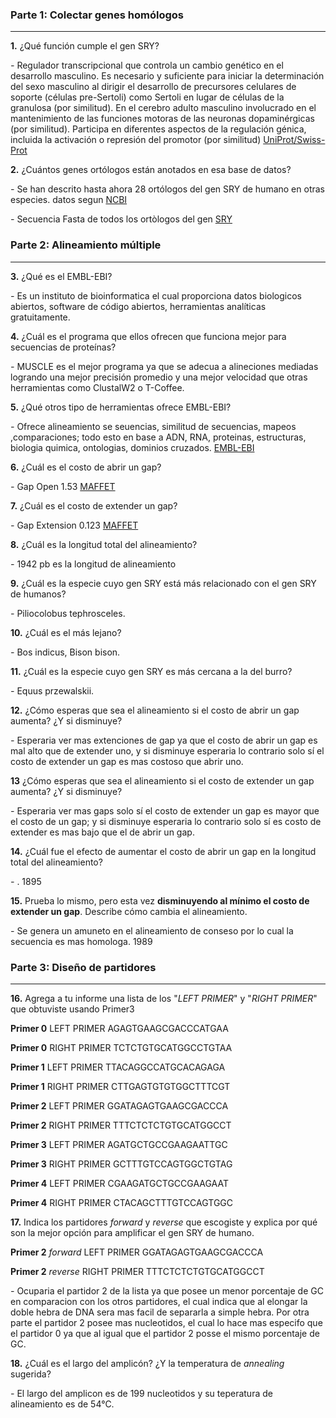 ### Parte 1: Colectar genes homólogos

---

**1.** ¿Qué función cumple el gen SRY?

*-* Regulador transcripcional que controla un cambio genético en el desarrollo masculino. Es necesario y suficiente para iniciar la determinación del sexo masculino al dirigir el desarrollo de precursores celulares de soporte (células pre-Sertoli) como Sertoli en lugar de células de la granulosa (por similitud). En el cerebro adulto masculino involucrado en el mantenimiento de las funciones motoras de las neuronas dopaminérgicas (por similitud). Participa en diferentes aspectos de la regulación génica, incluida la activación o represión del promotor (por similitud) [UniProt/Swiss-Prot](https://www.uniprot.org/uniprot/Q05066)

**2.** ¿Cuántos genes ortólogos están anotados en esa base de datos?

*-* Se han descrito hasta ahora 28 ortólogos del gen SRY de humano en otras especies. datos segun [NCBI](https://www.ncbi.nlm.nih.gov/gene/6736#reference-sequences)

*-* Secuencia Fasta de todos los ortòlogos del gen  [SRY](https://github.com/CamilaFrancisca/Laboratorio/blob/master/Fasta02.fasta)

### Parte 2: Alineamiento múltiple

---

**3.** ¿Qué es el EMBL-EBI?

*-*  Es un instituto de bioinformatica el cual proporciona datos biologicos abiertos, software de código abiertos, herramientas analíticas gratuitamente.

**4.** ¿Cuál es el programa que ellos ofrecen que funciona mejor para secuencias de proteínas?

*-* MUSCLE es el mejor programa ya que se adecua a alineciones mediadas logrando una mejor precisión promedio y una mejor velocidad que otras herramientas como ClustalW2 o T-Coffee.  

**5.** ¿Qué otros tipo de herramientas ofrece EMBL-EBI? 

*-* Ofrece alineamiento se seuencias, similitud de secuencias, mapeos ,comparaciones; todo esto en base a ADN, RNA, proteinas, estructuras, biologia quimica, ontologias, dominios cruzados. [EMBL-EBI](https://www.ebi.ac.uk/services/all)

**6.** ¿Cuál es el costo de abrir un gap?

*-* Gap Open 1.53 [MAFFET](https://www.ebi.ac.uk/Tools/services/web/toolresult.ebi?jobId=mafft-I20180810-153305-0272-23252617-p2m&analysis=details)

**7.** ¿Cuál es el costo de extender un gap?

*-* Gap Extension 0.123 [MAFFET](https://www.ebi.ac.uk/Tools/services/web/toolresult.ebi?jobId=mafft-I20180810-153305-0272-23252617-p2m&analysis=details)

**8.** ¿Cuál es la longitud total del alineamiento?

*-* 1942 pb es la longitud de alineamiento

**9.** ¿Cuál es la especie cuyo gen SRY está más relacionado con el gen SRY de humanos?

*-* Piliocolobus tephrosceles.

**10.** ¿Cuál es el más lejano?

*-* Bos indicus, Bison bison.

**11.** ¿Cuál es la especie cuyo gen SRY es más cercana a la del burro?

*-* Equus przewalskii.

**12.** ¿Cómo esperas que sea el alineamiento si el costo de abrir un gap aumenta? ¿Y si disminuye?

*-* Esperaria ver mas extenciones de gap ya que el costo de abrir un gap es mal alto que de extender uno, y si disminuye esperaria lo contrario solo sí el costo de extender un gap es mas costoso que abrir uno.

**13** ¿Cómo esperas que sea el alineamiento si el costo de extender un gap aumenta? ¿Y si disminuye?

*-* Esperaria ver mas gaps solo sí el costo de extender un gap es mayor que el costo de un gap; y si disminuye esperaria lo contrario solo sí es costo de extender es mas bajo que el de abrir un gap. 

**14.** ¿Cuál fue el efecto de aumentar el costo de abrir un gap en la longitud total del alineamiento? 

*-* . 1895

**15.** Prueba lo mismo, pero esta vez **disminuyendo al mínimo el costo de extender un gap**. Describe cómo cambia el alineamiento.

*-* Se genera un amuneto en el alineamiento de conseso por lo cual la secuencia es mas homologa. 1989

### Parte 3: Diseño de partidores

---

**16.** Agrega a tu informe una lista de los "_LEFT PRIMER_" y "_RIGHT PRIMER_" que obtuviste usando Primer3

**Primer 0** LEFT PRIMER AGAGTGAAGCGACCCATGAA

**Primer 0** RIGHT PRIMER TCTCTGTGCATGGCCTGTAA

**Primer 1** LEFT PRIMER TTACAGGCCATGCACAGAGA

**Primer 1** RIGHT PRIMER CTTGAGTGTGTGGCTTTCGT

**Primer 2** LEFT PRIMER GGATAGAGTGAAGCGACCCA
 
**Primer 2** RIGHT PRIMER TTTCTCTCTGTGCATGGCCT

**Primer 3** LEFT PRIMER AGATGCTGCCGAAGAATTGC

**Primer 3** RIGHT PRIMER GCTTTGTCCAGTGGCTGTAG

**Primer 4** LEFT PRIMER CGAAGATGCTGCCGAAGAAT

**Primer 4** RIGHT PRIMER CTACAGCTTTGTCCAGTGGC

**17.** Indica los partidores _forward_ y _reverse_ que escogiste y explica por qué son la mejor opción para amplificar el gen SRY de humano. 

**Primer 2** _forward_ LEFT PRIMER GGATAGAGTGAAGCGACCCA

**Primer 2** _reverse_ RIGHT PRIMER TTTCTCTCTGTGCATGGCCT

*-* Ocuparia el partidor 2 de la lista ya que posee un menor porcentaje de GC en comparacion con los otros partidores, el cual indica que al elongar la doble hebra de DNA sera mas facil de separarla a simple hebra. Por otra parte el partidor 2 posee mas nucleotidos, el cual lo hace mas especifo que el partidor 0 ya que al igual que el partidor 2 posse el mismo porcentaje de GC. 

**18.** ¿Cuál es el largo del amplicón? ¿Y la temperatura de _annealing_ sugerida?

*-* El largo del amplicon es de 199 nucleotidos y su teperatura de alineamiento es de 54°C.
